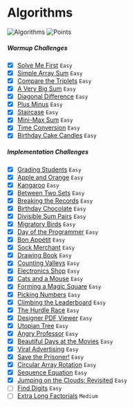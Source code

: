 # Algorithms
![Algorithms](https://img.shields.io/badge/Challanges-38_Complete-orange.svg) ![Points](https://img.shields.io/badge/Points-501-blue.svg)

##### Warmup Challenges
- [x] [Solve Me First](https://www.hackerrank.com/challenges/solve-me-first) `Easy`
- [x] [Simple Array Sum](https://www.hackerrank.com/challenges/simple-array-sum) `Easy`
- [x] [Compare the Triplets](https://www.hackerrank.com/challenges/compare-the-triplets) `Easy`
- [x] [A Very Big Sum](https://www.hackerrank.com/challenges/a-very-big-sum) `Easy`
- [x] [Diagonal Difference](https://www.hackerrank.com/challenges/diagonal-difference) `Easy`
- [x] [Plus Minus](https://www.hackerrank.com/challenges/plus-minus) `Easy`
- [x] [Staircase](https://www.hackerrank.com/challenges/staircase) `Easy`
- [x] [Mini-Max Sum](https://www.hackerrank.com/challenges/mini-max-sum) `Easy`
- [x] [Time Conversion](https://www.hackerrank.com/challenges/time-conversion) `Easy`
- [x] [Birthday Cake Candles](https://www.hackerrank.com/challenges/birthday-cake-candles) `Easy`

##### Implementation Challenges
- [x] [Grading Students](https://www.hackerrank.com/challenges/grading) `Easy`
- [x] [Apple and Orange](https://www.hackerrank.com/challenges/apple-and-orange) `Easy`
- [x] [Kangaroo](https://www.hackerrank.com/challenges/kangaroo) `Easy`
- [x] [Between Two Sets](https://www.hackerrank.com/challenges/between-two-sets) `Easy`
- [x] [Breaking the Records](https://www.hackerrank.com/challenges/breaking-best-and-worst-records) `Easy`
- [x] [Birthday Chocolate](https://www.hackerrank.com/challenges/the-birthday-bar) `Easy`
- [x] [Divisible Sum Pairs](https://www.hackerrank.com/challenges/divisible-sum-pairs) `Easy`
- [x] [Migratory Birds](https://www.hackerrank.com/challenges/migratory-birds) `Easy`
- [x] [Day of the Programmer](https://www.hackerrank.com/challenges/day-of-the-programmer) `Easy`
- [x] [Bon Appétit](https://www.hackerrank.com/challenges/bon-appetit) `Easy`
- [x] [Sock Merchant](https://www.hackerrank.com/challenges/sock-merchant) `Easy`
- [x] [Drawing Book](https://www.hackerrank.com/challenges/drawing-book) `Easy`
- [x] [Counting Valleys](https://www.hackerrank.com/challenges/counting-valleys) `Easy`
- [x] [Electronics Shop](https://www.hackerrank.com/challenges/electronics-shop) `Easy`
- [x] [Cats and a Mouse](https://www.hackerrank.com/challenges/cats-and-a-mouse) `Easy`
- [x] [Forming a Magic Square](https://www.hackerrank.com/challenges/magic-square-forming) `Easy`
- [x] [Picking Numbers](https://www.hackerrank.com/challenges/picking-numbers) `Easy`
- [x] [Climbing the Leaderboard](https://www.hackerrank.com/challenges/climbing-the-leaderboard) `Easy`
- [x] [The Hurdle Race](https://www.hackerrank.com/challenges/the-hurdle-race) `Easy`
- [x] [Designer PDF Viewer](https://www.hackerrank.com/challenges/designer-pdf-viewer) `Easy`
- [x] [Utopian Tree](https://www.hackerrank.com/challenges/utopian-tree) `Easy`
- [x] [Angry Professor](https://www.hackerrank.com/challenges/angry-professor) `Easy`
- [x] [Beautiful Days at the Movies](https://www.hackerrank.com/challenges/beautiful-days-at-the-movies) `Easy`
- [x] [Viral Advertising](https://www.hackerrank.com/challenges/strange-advertising) `Easy`
- [x] [Save the Prisoner!](https://www.hackerrank.com/challenges/save-the-prisoner) `Easy`
- [x] [Circular Array Rotation](https://www.hackerrank.com/challenges/circular-array-rotation) `Easy`
- [x] [Sequence Equation](https://www.hackerrank.com/challenges/permutation-equation) `Easy`
- [x] [Jumping on the Clouds: Revisited](https://www.hackerrank.com/challenges/jumping-on-the-clouds-revisited) `Easy`
- [ ] [Find Digits](https://www.hackerrank.com/challenges/find-digits) `Easy`
- [ ] [Extra Long Factorials](https://www.hackerrank.com/challenges/extra-long-factorials) `Medium`
